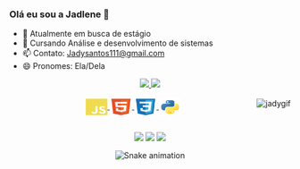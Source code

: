 ### Olá eu sou a Jadlene 👋


- 🔭 Atualmente em busca de estágio
- 🌱 Cursando Análise e desenvolvimento de sistemas
- 📫 Contato: Jadysantos111@gmail.com
- 😄 Pronomes: Ela/Dela



<div align="center">
  <a href="https://github.com/jadysantos222">
  <img height="180em" src="https://github-readme-stats.vercel.app/api?username=jadysantos222&show_icons=true&theme=dracula&include_all_commits=true&count_private=true"/>
  <img height="180em" src="https://github-readme-stats.vercel.app/api/top-langs/?username=jadysantos222&layout=compact&langs_count=7&theme=dark"/>
</div>
  
<div align="center"><br>
  <img align="center" alt="Jady-Js" height="30" width="40" src="https://raw.githubusercontent.com/devicons/devicon/master/icons/javascript/javascript-plain.svg">
  <img align="center" alt="Jady-HTML" height="30" width="40" src="https://raw.githubusercontent.com/devicons/devicon/master/icons/html5/html5-original.svg">
  <img align="center" alt="Jady-CSS" height="30" width="40" src="https://raw.githubusercontent.com/devicons/devicon/master/icons/css3/css3-original.svg">
  <img align="center" alt="Rafa-Python" height="30" width="40" src="https://raw.githubusercontent.com/devicons/devicon/master/icons/python/python-original.svg">
  <img align="right" alt="jadygif" src="https://i.picasion.com/pic92/3106a821e29d3e0dbbedc66909718e6c.gif">
</div>
  
  ##
<div align="center"> 
  <a href="https://www.instagram.com/jadysantos111/" target="_blank"><img src="https://img.shields.io/badge/-Instagram-%23E4405F?style=for-the-badge&logo=instagram&logoColor=white" target="_blank"></a>
  <a href = "mailto:jadysantos111@gmail.com"><img src="https://img.shields.io/badge/-Gmail-%23333?style=for-the-badge&logo=gmail&logoColor=white" target="_blank"></a>
  <a href="https://www.linkedin.com/in/jadlene-dos-anjos-santos-4b1a62196/" target="_blank"><img src="https://img.shields.io/badge/-LinkedIn-%230077B5?style=for-the-badge&logo=linkedin&logoColor=white" target="_blank"></a> 
  
  ![Snake animation](https://github.com/jadysantos222/jadysantos222/blob/output/github-contribution-grid-snake.svg)
</div>
